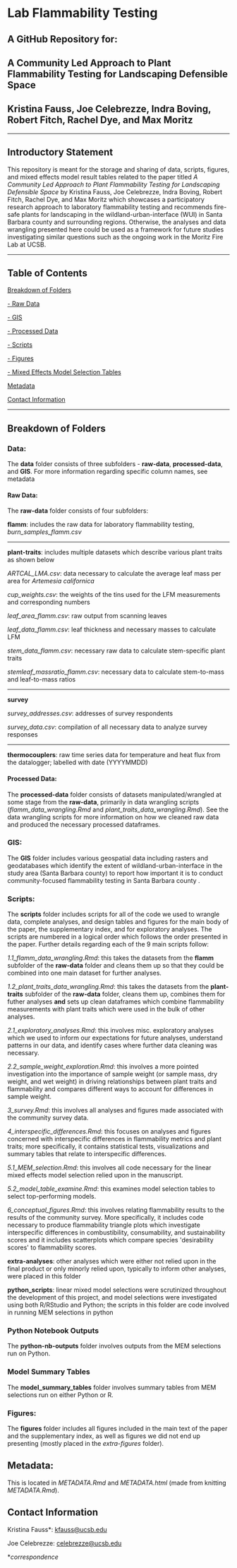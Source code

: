 # Lab Flammability Testing

## A GitHub Repository for: 

## A Community Led Approach to Plant Flammability Testing for Landscaping Defensible Space

## Kristina Fauss, Joe Celebrezze, Indra Boving, Robert Fitch, Rachel Dye, and Max Moritz

--------------------------------

## Introductory Statement
This repository is meant for the storage and sharing of data, scripts, figures, and mixed effects model result tables related to the paper titled *A Community Led Approach to Plant Flammability Testing for Landscaping Defensible Space* by Kristina Fauss, Joe Celebrezze, Indra Boving, Robert Fitch, Rachel Dye, and Max Moritz which showcases a participatory research approach to laboratory flammability testing and recommends fire-safe plants for landscaping in the wildland-urban-interface (WUI) in Santa Barbara county and surrounding regions. Otherwise, the analyses and data wrangling presented here could be used as a framework for future studies investigating similar questions such as the ongoing work in the Moritz Fire Lab at UCSB.

--------------------------------

## Table of Contents

[Breakdown of Folders](https://github.com/celebrezze/flam-methods-comparison#breakdown-of-folders)

[- Raw Data](https://github.com/celebrezze/flam-methods-comparison#raw-data)

[- GIS](https://github.com/celebrezze/flam-methods-comparison#raw-data)

[- Processed Data](https://github.com/celebrezze/flam-methods-comparison#processed-data)

[- Scripts](https://github.com/celebrezze/flam-methods-comparison#scripts)

[- Figures](https://github.com/celebrezze/flam-methods-comparison#figures)

[- Mixed Effects Model Selection Tables](https://github.com/celebrezze/flam-methods-comparison#mixed-effects-model-selection-tables)

[Metadata](https://github.com/celebrezze/flam-methods-comparison#metadata)

[Contact Information](https://github.com/celebrezze/flam-methods-comparison#contact-information)

--------------------------------

## Breakdown of Folders

### Data:
The **data** folder consists of three subfolders - **raw-data**, **processed-data**, and **GIS**. For more information regarding specific column names, see metadata

#### Raw Data:
The **raw-data** folder consists of four subfolders:

  **flamm**: includes the raw data for laboratory flammability testing, *burn_samples_flamm.csv*
  
  ----
  
  **plant-traits**: includes multiple datasets which describe various plant traits as shown below
  
  *ARTCAL_LMA.csv*: data necessary to calculate the average leaf mass per area for *Artemesia californica*
  
  *cup_weights.csv*: the weights of the tins used for the LFM measurements and corresponding numbers
  
  *leaf_area_flamm.csv*: raw output from scanning leaves
  
  *leaf_data_flamm.csv*: leaf thickness and necessary masses to calculate LFM
  
  *stem_data_flamm.csv*: necessary raw data to calculate stem-specific plant traits
  
  *stemleaf_massratio_flamm.csv*: necessary data to calculate stem-to-mass and leaf-to-mass ratios
  
  ----
  
  **survey**
  
  *survey_addresses.csv*: addresses of survey respondents
  
  *survey_data.csv*: compilation of all necessary data to analyze survey responses
  
  ----
  
  **thermocouplers**: raw time series data for temperature and heat flux from the datalogger; labelled with date (YYYYMMDD)
  
#### Processed Data:
The **processed-data** folder consists of datasets manipulated/wrangled at some stage from the **raw-data**, primarily in data wrangling scripts (*flamm_data_wrangling.Rmd* and *plant_traits_data_wrangling.Rmd*). See the data wrangling scripts for more information on how we cleaned raw data and produced the necessary processed dataframes.

### GIS:
The **GIS** folder includes various geospatial data including rasters and geodatabases which identify the extent of wildland-urban-interface in the study area (Santa Barbara county) to report how important it is to conduct community-focused flammability testing in Santa Barbara county .

### Scripts:
The **scripts** folder includes scripts for all of the code we used to wrangle data, complete analyses, and design tables and figures for the main body of the paper, the supplementary index, and for exploratory analyses. The scripts are numbered in a logical order which follows the order presented in the paper. Further details regarding each of the 9 main scripts follow:

  *1.1_flamm_data_wrangling.Rmd*: this takes the datasets from the **flamm** subfolder of the **raw-data** folder and cleans them up so that they could be combined into one main dataset for further analyses. 
  
  *1.2_plant_traits_data_wrangling.Rmd*: this takes the datasets from the **plant-traits** subfolder of the **raw-data** folder, cleans them up, combines them for futher analyses **and** sets up clean dataframes which combine flammability measurements with plant traits which were used in the bulk of other analyses.
  
  *2.1_exploratory_analyses.Rmd*: this involves misc. exploratory analyses which we used to inform our expectations for future analyses, understand patterns in our data, and identify cases where further data cleaning was necessary.
  
  *2.2_sample_weight_exploration.Rmd*: this involves a more pointed investigation into the importance of sample weight (or sample mass, dry weight, and wet weight) in driving relationships between plant traits and flammability and compares different ways to account for differences in sample weight.
  
  *3_survey.Rmd*: this involves all analyses and figures made associated with the community survey data.
  
  *4_interspecific_differences.Rmd*: this focuses on analyses and figures concerned with interspecific differences in flammability metrics and plant traits; more specifically, it contains statistical tests, visualizations and summary tables that relate to interspecific differences.
  
  *5.1_MEM_selection.Rmd*: this involves all code necessary for the linear mixed effects model selection relied upon in the manuscript.
  
  *5.2_model_table_examine.Rmd*: this examines model selection tables to select top-performing models.
  
  *6_conceptual_figures.Rmd*: this involves relating flammability results to the results of the community survey. More specifically, it includes code necessary to produce flammability triangle plots which investigate interspecific differences in combustibility, consumability, and sustainability scores and it includes scatterplots which compare species 'desirability scores' to flammability scores.
  
  **extra-analyses**: other analyses which were either not relied upon in the final product or only minorly relied upon, typically to inform other analyses, were placed in this folder
  
  **python_scripts**: linear mixed model selections were scrutinized throughout the development of this project, and model selections were investigated using both R/RStudio and Python; the scripts in this folder are code involved in running MEM selections in python

### Python Notebook Outputs
The **python-nb-outputs** folder involves outputs from the MEM selections run on Python.

### Model Summary Tables
The **model_summary_tables** folder involves summary tables from MEM selections run on either Python or R.

### Figures:
The **figures** folder includes all figures included in the main text of the paper and the supplementary index, as well as figures we did not end up presenting (mostly placed in the *extra-figures* folder).

## Metadata:
This is located in *METADATA.Rmd* and *METADATA.html* (made from knitting *METADATA.Rmd*).

## Contact Information

Kristina Fauss*: kfauss@ucsb.edu

Joe Celebrezze: celebrezze@ucsb.edu

**correspondence*
